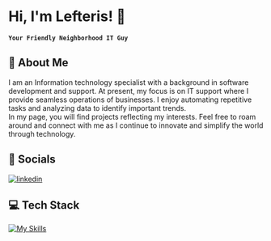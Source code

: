 
# Hi, I'm Lefteris! 👋 
**`Your Friendly Neighborhood IT Guy`**



## 🚀 About Me

I am an Information technology specialist with a background in software development and support. At present, my focus is on IT support where I provide seamless operations of businesses. I enjoy automating repetitive tasks and analyzing data to identify important trends.\
In my page, you will find projects reflecting my interests. Feel free to roam around and connect with me as I continue to innovate and simplify the world through technology.

## 📌 Socials

[![linkedin](https://img.shields.io/badge/linkedin-0A66C2?style=for-the-badge&logo=linkedin&logoColor=white)](https://www.linkedin.com/in/elthanos/)



## 💻 Tech Stack

[![My Skills](https://skillicons.dev/icons?i=py,powershell,r,vscode,windows,gcp&theme=light)](https://skillicons.dev)
